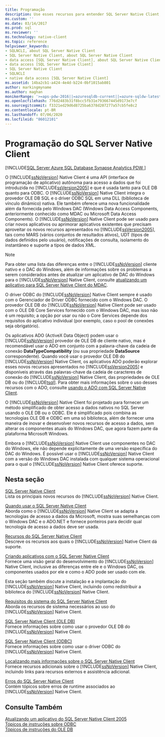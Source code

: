 ```yaml
---
title: Programação
description: Use esses recursos para entender SQL Server Native Client, uma API de acesso a dados autônoma, usada para OLE DB e ODBC.
ms.custom: ''
ms.date: 03/14/2017
ms.prod: sql
ms.reviewer: ''
ms.technology: native-client
ms.topic: reference
helpviewer_keywords:
- SQLNCLI, about SQL Server Native Client
- SQL Server Native Client, about SQL Server Native Client
- data access [SQL Server Native Client], about SQL Server Native Client
- data access [SQL Server Native Client]
- SQL Server Native Client
- SQLNCLI
- native data access [SQL Server Native Client]
ms.assetid: 14ba2cb1-a424-4e4d-b224-0bf1015ab801
author: markingmyname
ms.author: maghan
monikerRange: '>=aps-pdw-2016||=azuresqldb-current||=azure-sqldw-latest||>=sql-server-2016||=sqlallproducts-allversions||>=sql-server-linux-2017||=azuresqldb-mi-current'
ms.openlocfilehash: 776d2483b31f8bcc5fb31e793667445d9173e7cf
ms.sourcegitcommit: f3321ed29d6d8725ba6378d207277a57cb5fe8c2
ms.contentlocale: pt-BR
ms.lasthandoff: 07/06/2020
ms.locfileid: "86012101"
---
```

# <a name="sql-server-native-client-programming"></a>Programação do SQL Server Native Client
[!INCLUDE[SQL Server Azure SQL Database Synapse Analytics PDW ](../../includes/applies-to-version/sql-asdb-asdbmi-asa-pdw.md)]

  O [!INCLUDE[ssNoVersion](../../includes/ssnoversion-md.md)] Native Client é uma API (interface de programação de aplicativo) autônoma para acesso a dados que foi introduzida no [!INCLUDE[ssVersion2005](../../includes/ssversion2005-md.md)] e que é usada tanto para OLE DB quanto para ODBC. O [!INCLUDE[ssNoVersion](../../includes/ssnoversion-md.md)] Native Client integra o provedor OLE DB SQL e o driver ODBC SQL em uma DLL (biblioteca de vínculo dinâmico) nativa. Ele também oferece uma nova funcionalidade além da fornecida pelo Windows DAC (Windows Data Access Components, anteriormente conhecido como MDAC ou Microsoft Data Access Components). O [!INCLUDE[ssNoVersion](../../includes/ssnoversion-md.md)] Native Client pode ser usado para criar novos aplicativos ou aprimorar aplicativos existentes que precisam aproveitar os novos recursos apresentados no [!INCLUDE[ssVersion2005](../../includes/ssversion2005-md.md)], tais como MARS (vários conjuntos de resultados ativos), UDT (tipos de dados definidos pelo usuário), notificações de consulta, isolamento do instantâneo e suporte a tipos de dados XML.  
  
> [!NOTE]  
>  Para obter uma lista das diferenças entre o [!INCLUDE[ssNoVersion](../../includes/ssnoversion-md.md)] cliente nativo e o DAC do Windows, além de informações sobre os problemas a serem considerados antes de atualizar um aplicativo de DAC do Windows para o [!INCLUDE[ssNoVersion](../../includes/ssnoversion-md.md)] Native Client, consulte [atualizando um aplicativo para SQL Server Native Client do MDAC](../../relational-databases/native-client/applications/updating-an-application-to-sql-server-native-client-from-mdac.md).  
  
 O driver ODBC do [!INCLUDE[ssNoVersion](../../includes/ssnoversion-md.md)] Native Client sempre é usado com o Gerenciador de Driver ODBC fornecido com o Windows DAC. O provedor OLE DB do [!INCLUDE[ssNoVersion](../../includes/ssnoversion-md.md)] Native Client pode ser usado com o OLE DB Core Services fornecido com o Windows DAC, mas isso não é um requisito; a opção por usar ou não o Core Services depende dos requisitos do aplicativo individual (por exemplo, caso o pool de conexões seja obrigatório).  
  
 Os aplicativos ADO (ActiveX Data Object) podem usar o [!INCLUDE[ssNoVersion](../../includes/ssnoversion-md.md)] provedor de OLE DB de cliente nativo, mas é recomendável usar o ADO em conjunto com a palavra-chave da cadeia de conexão **DataTypeCompatibility** (ou sua propriedade **DataSource** correspondente). Quando você usar o provedor OLE DB do [!INCLUDE[ssNoVersion](../../includes/ssnoversion-md.md)] Native Client, os aplicativos ADO poderão explorar esses novos recursos apresentados no [!INCLUDE[ssVersion2005](../../includes/ssversion2005-md.md)] e disponíveis através das palavras-chave da cadeia de caracteres de conexão do [!INCLUDE[ssNoVersion](../../includes/ssnoversion-md.md)] Native Client, das propriedades de OLE DB ou do [!INCLUDE[tsql](../../includes/tsql-md.md)]. Para obter mais informações sobre o uso desses recursos com o ADO, consulte [usando o ADO com SQL Server Native Client](../../relational-databases/native-client/applications/using-ado-with-sql-server-native-client.md).  
  
 O [!INCLUDE[ssNoVersion](../../includes/ssnoversion-md.md)] Native Client foi projetado para fornecer um método simplificado de obter acesso a dados nativos no SQL Server usando o OLE DB ou o ODBC. Ele é simplificado pois combina as tecnologias OLE DB e ODBC em uma só biblioteca, além de fornecer uma maneira de inovar e desenvolver novos recursos de acesso a dados, sem alterar os componentes atuais do Windows DAC, que agora fazem parte da plataforma Microsoft Windows.  
  
 Embora o [!INCLUDE[ssNoVersion](../../includes/ssnoversion-md.md)] Native Client use componentes no DAC do Windows, ele não depende explicitamente de uma versão específica do DAC do Windows. É possível usar o [!INCLUDE[ssNoVersion](../../includes/ssnoversion-md.md)] Native Client com a versão do Windows DAC instalada com qualquer sistema operacional para o qual o [!INCLUDE[ssNoVersion](../../includes/ssnoversion-md.md)] Native Client oferece suporte.  
  
## <a name="in-this-section"></a>Nesta seção  
 [SQL Server Native Client](../../relational-databases/native-client/sql-server-native-client.md)  
 Lista os principais novos recursos do [!INCLUDE[ssNoVersion](../../includes/ssnoversion-md.md)] Native Client.  
  
 [Quando usar o SQL Server Native Client](../../relational-databases/native-client/when-to-use-sql-server-native-client.md)  
 Aborda como o [!INCLUDE[ssNoVersion](../../includes/ssnoversion-md.md)] Native Client se adapta a tecnologias de acesso a dados da Microsoft, mostra suas semelhanças com o Windows DAC e o ADO.NET e fornece ponteiros para decidir qual tecnologia de acesso a dados deve ser usada.  
  
 [Recursos do SQL Server Native Client](../../relational-databases/native-client/features/sql-server-native-client-features.md)  
 Descreve os recursos aos quais o [!INCLUDE[ssNoVersion](../../includes/ssnoversion-md.md)] Native Client dá suporte.  
  
 [Criando aplicativos com o SQL Server Native Client](../../relational-databases/native-client/applications/building-applications-with-sql-server-native-client.md)  
 Fornece uma visão geral do desenvolvimento do [!INCLUDE[ssNoVersion](../../includes/ssnoversion-md.md)] Native Client, inclusive as diferenças entre ele e o Windows DAC, os componentes usados por ele e como o ADO pode ser usado com ele.  
  
 Esta seção também discute a instalação e a implantação do [!INCLUDE[ssNoVersion](../../includes/ssnoversion-md.md)] Native Client, incluindo como redistribuir a biblioteca do [!INCLUDE[ssNoVersion](../../includes/ssnoversion-md.md)] Native Client.  
  
 [Requisitos do sistema do SQL Server Native Client](../../relational-databases/native-client/system-requirements-for-sql-server-native-client.md)  
 Aborda os recursos de sistema necessários ao uso do [!INCLUDE[ssNoVersion](../../includes/ssnoversion-md.md)] Native Client.  
  
 [SQL Server Native Client &#40;OLE DB&#41;](../../relational-databases/native-client/ole-db/sql-server-native-client-ole-db.md)  
 Fornece informações sobre como usar o provedor OLE DB do [!INCLUDE[ssNoVersion](../../includes/ssnoversion-md.md)] Native Client.  
  
 [SQL Server Native Client &#40;ODBC&#41;](../../relational-databases/native-client/odbc/sql-server-native-client-odbc.md)  
 Fornece informações sobre como usar o driver ODBC do [!INCLUDE[ssNoVersion](../../includes/ssnoversion-md.md)] Native Client.  
  
 [Localizando mais informações sobre o SQL Server Native Client](../../relational-databases/native-client/finding-more-sql-server-native-client-information.md)  
 Fornece recursos adicionais sobre o [!INCLUDE[ssNoVersion](../../includes/ssnoversion-md.md)] Native Client, incluindo links para recursos externos e assistência adicional.  
  
 [Erros do SQL Server Native Client](https://msdn.microsoft.com/library/ebd0e9a8-5fe5-4b15-9a44-2f131a13c186)  
 Contém tópicos sobre erros de runtime associados ao [!INCLUDE[ssNoVersion](../../includes/ssnoversion-md.md)] Native Client.  
  
## <a name="see-also"></a>Consulte Também  
 [Atualizando um aplicativo do SQL Server Native Client 2005](../../relational-databases/native-client/applications/updating-an-application-from-sql-server-2005-native-client.md)   
 [Tópicos de instruções sobre ODBC](../../relational-databases/native-client-odbc-how-to/odbc-how-to-topics.md)   
 [Tópicos de instruções do OLE DB](../../relational-databases/native-client-ole-db-how-to/ole-db-how-to-topics.md)  
  
  
